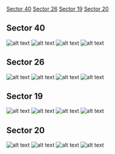 [Sector 40](#sector40)
[Sector 26](#sector26)
[Sector 19](#sector19)
[Sector 20](#sector20)

<a name = "sector40"></a>
## Sector 40
![alt text](/tt/XO-6_Sector_40/XO-6_Sector_40_a_TimeSeries.png)
![alt text](/tt/XO-6_Sector_40/XO-6_Sector_40_b_FoldedLightCurve.png)
![alt text](/tt/XO-6_Sector_40/XO-6_Sector_40_b_IndividualTransitsWithFit.png)
![alt text](/tt/XO-6_Sector_40/XO-6_Sector_40_c_TimingResiduals.png)

<a name = "sector26"></a>
## Sector 26
![alt text](/tt/XO-6_Sector_26/XO-6_Sector_26_a_TimeSeries.png)
![alt text](/tt/XO-6_Sector_26/XO-6_Sector_26_b_FoldedLightCurve.png)
![alt text](/tt/XO-6_Sector_26/XO-6_Sector_26_b_IndividualTransitsWithFit.png)
![alt text](/tt/XO-6_Sector_26/XO-6_Sector_26_c_TimingResiduals.png)

<a name = "sector19"></a>
## Sector 19
![alt text](/tt/XO-6_Sector_19/XO-6_Sector_19_a_TimeSeries.png)
![alt text](/tt/XO-6_Sector_19/XO-6_Sector_19_b_FoldedLightCurve.png)
![alt text](/tt/XO-6_Sector_19/XO-6_Sector_19_b_IndividualTransitsWithFit.png)
![alt text](/tt/XO-6_Sector_19/XO-6_Sector_19_c_TimingResiduals.png)

<a name = "sector20"></a>
## Sector 20
![alt text](/tt/XO-6_Sector_20/XO-6_Sector_20_a_TimeSeries.png)
![alt text](/tt/XO-6_Sector_20/XO-6_Sector_20_b_FoldedLightCurve.png)
![alt text](/tt/XO-6_Sector_20/XO-6_Sector_20_b_IndividualTransitsWithFit.png)
![alt text](/tt/XO-6_Sector_20/XO-6_Sector_20_c_TimingResiduals.png)

